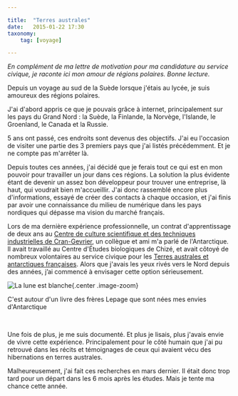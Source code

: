 ```yaml
---

title:  "Terres australes"
date:   2015-01-22 17:30
taxonomy:
    tag: [voyage]

---
```


*En complément de ma lettre de motivation pour ma candidature au service civique, je raconte ici mon amour de régions polaires. Bonne lecture.*

Depuis un voyage au sud de la Suède lorsque j'étais au lycée, je suis amoureux des régions polaires.

J'ai d'abord appris ce que je pouvais grâce à internet, principalement sur les pays du Grand Nord : la Suède, la Finlande, la Norvège, l'Islande, le Groenland, le Canada et la Russie.

5 ans ont passé, ces endroits sont devenus des objectifs. J'ai eu l'occasion de visiter une partie des 3 premiers pays que j'ai listés précédemment. Et je ne compte pas m'arrêter là.

Depuis toutes ces années, j'ai décidé que je ferais tout ce qui est en mon pouvoir pour travailler un jour dans ces régions. La solution la plus évidente étant de devenir un assez bon développeur pour trouver une entreprise, là haut, qui voudrait bien m'accueillir. J'ai donc rassemblé encore plus d'informations, essayé de créer des contacts à chaque occasion, et j'ai finis par avoir une connaissance du milieu de numérique dans les pays nordiques qui dépasse ma vision du marché français.

Lors de ma dernière expérience professionnelle, un contrat d'apprentissage de deux ans au [Centre de culture scientifique et des techniques industrielles de Cran-Gevrier](http://laturbinesciences.fr), un collègue et ami m'a parlé de l'Antarctique. Il avait travaillé au Centre d'Études biologiques de Chizé, et avait côtoyé de nombreux volontaires au service civique pour les [Terres australes et antarctiques françaises](http://www.taaf.fr). Alors que j'avais les yeux rivés vers le Nord depuis des années, j’ai commencé à envisager cette option sérieusement.

![La lune est blanche](terres-australes.jpg){.center .image-zoom}

<p class="center">C'est autour d'un livre des frères Lepage que sont nées mes envies d'Antarctique</p>

<br/>

Une fois de plus, je me suis documenté. Et plus je lisais, plus j'avais envie de vivre cette expérience. Principalement pour le côté humain que j'ai pu retrouvé dans les récits et témoignages de ceux qui avaient vécu des hibernations en terres australes.

Malheureusement, j'ai fait ces recherches en mars dernier. Il était donc trop tard pour un départ dans les 6 mois après les études. Mais je tente ma chance cette année.